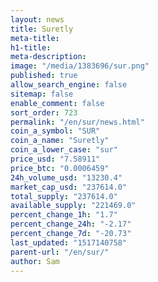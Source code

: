 ```yaml
---
layout: news
title: Suretly
meta-title: 
h1-title: 
meta-description: 
image: "/media/1383696/sur.png"
published: true
allow_search_engine: false
sitemap: false
enable_comment: false
sort_order: 723
permalink: "/en/sur/news.html"
coin_a_symbol: "SUR"
coin_a_name: "Suretly"
coin_a_lower_case: "sur"
price_usd: "7.58911"
price_btc: "0.0006459"
24h_volume_usd: "13230.4"
market_cap_usd: "237614.0"
total_supply: "237614.0"
available_supply: "221469.0"
percent_change_1h: "1.7"
percent_change_24h: "-2.17"
percent_change_7d: "-20.73"
last_updated: "1517140758"
parent-url: "/en/sur/"
author: Sam
---
```


